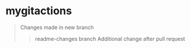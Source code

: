 # mygitactions

> Changes made in new branch
>> readme-changes branch
>> Additional change after pull request
